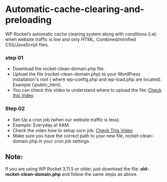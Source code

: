 # Automatic-cache-clearing-and-preloading
WP Rocket’s automatic cache clearing system along with conditions (i.e): when website traffic is low and only HTML, Combined/minified CSS/JavaScript files.


### step 01 
- Download the rocket-clean-domain.php file. 
- Upload the file (rocket-clean-domain.php) to your WordPress installation's root ( where wp-config.php and wp-load.php are located). Example (\public_html).
- You can check this video to understand where to upload the file: [Check this Video](https://recordit.co/jbtM0WPfcw)




### Step 02
- Set-Up a cron job (when our website traffic is less).
- Example: Everyday at 6AM. 
- Check the video how to setup corn job. [Check This Video](http://recordit.co/cl2YCoMCzu)
- Make sure you have the correct path to your new file, rocket-clean-domain.php in your cron job settings.


## Note: 
If you are using WP Rocket 3.11.5 or older, just download the file: **old-rocket-clean-domain.php** and follow the same steps as above. 
